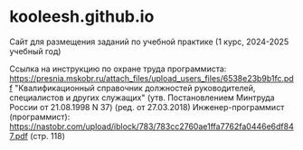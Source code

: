 # kooleesh.github.io
Сайт для размещения заданий по учебной практике (1 курс, 2024-2025 учебный год)

Ссылка на инструкцию по охране труда программиста: https://presnia.mskobr.ru/attach_files/upload_users_files/6538e23b9b1fc.pdf 
"Квалификационный справочник должностей руководителей, специалистов и других служащих" (утв. Постановлением Минтруда России от 21.08.1998 N 37) (ред. от 27.03.2018) Инженер-программист (программист): https://nastobr.com/upload/iblock/783/783cc2760ae1ffa7762fa0446e6df847.pdf (стр. 118)
